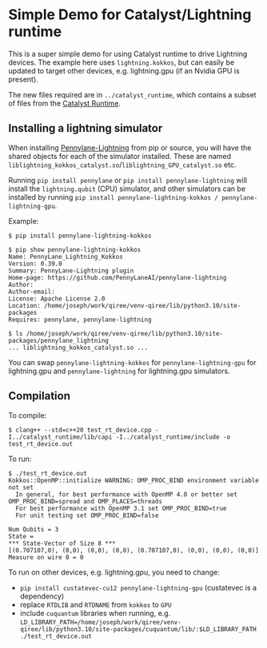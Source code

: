 # Simple Demo for Catalyst/Lightning runtime

This is a super simple demo for using Catalyst runtime to drive Lightning devices. The example here uses `lightning.kokkos`, but can easily be updated to target other devices, e.g. lightning.gpu (if an Nvidia GPU is present). 

The new files required are in `../catalyst_runtime`, which contains a subset of files from the [Catalyst Runtime](https://github.com/PennyLaneAI/catalyst/tree/main/runtime).

## Installing a lightning simulator

When installing [Pennylane-Lightning](https://github.com/PennyLaneAI/pennylane-lightning) from pip or source, you will have the shared objects for each of the simulator installed. These are named `liblightning_kokkos_catalyst.so`/`liblightning_GPU_catalyst.so` etc. 

Running `pip install pennylane` or `pip install pennylane-lightning` will install the `lightning.qubit` (CPU) simulator, and other simulators can be installed by running `pip install pennylane-lightning-kokkos / pennylane-lightning-gpu`.

Example:
```
$ pip install pennylane-lightning-kokkos

$ pip show pennylane-lightning-kokkos
Name: PennyLane_Lightning_Kokkos
Version: 0.39.0
Summary: PennyLane-Lightning plugin
Home-page: https://github.com/PennyLaneAI/pennylane-lightning
Author: 
Author-email: 
License: Apache License 2.0
Location: /home/joseph/work/qiree/venv-qiree/lib/python3.10/site-packages
Requires: pennylane, pennylane-lightning

$ ls /home/joseph/work/qiree/venv-qiree/lib/python3.10/site-packages/pennylane_lightning
... liblightning_kokkos_catalyst.so ...
```

You can swap `pennylane-lightning-kokkos` for `pennylane-lightning-gpu` for lightning.gpu and `pennylane-lightning` for lightning.gpu simulators.

## Compilation

To compile:

```
$ clang++ --std=c++20 test_rt_device.cpp -I../catalyst_runtime/lib/capi -I../catalyst_runtime/include -o test_rt_device.out
```

To run:

```
$ ./test_rt_device.out 
Kokkos::OpenMP::initialize WARNING: OMP_PROC_BIND environment variable not set
  In general, for best performance with OpenMP 4.0 or better set OMP_PROC_BIND=spread and OMP_PLACES=threads
  For best performance with OpenMP 3.1 set OMP_PROC_BIND=true
  For unit testing set OMP_PROC_BIND=false

Num Qubits = 3
State = 
*** State-Vector of Size 8 ***
[(0.707107,0), (0,0), (0,0), (0,0), (0.707107,0), (0,0), (0,0), (0,0)]
Measure on wire 0 = 0
```

To run on other devices, e.g. lightning.gpu, you need to change:
- `pip install custatevec-cu12 pennylane-lightning-gpu` (custatevec is a dependency)
- replace `RTDLIB` and `RTDNAME` from `kokkos` to `GPU`
- include `cuquantum` libraries when running, e.g. `LD_LIBRARY_PATH=/home/joseph/work/qiree/venv-qiree/lib/python3.10/site-packages/cuquantum/lib/:$LD_LIBRARY_PATH ./test_rt_device.out`
